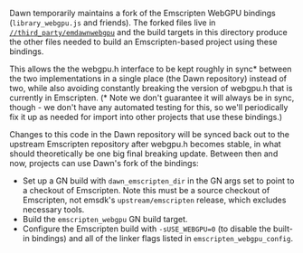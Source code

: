 Dawn temporarily maintains a fork of the Emscripten WebGPU bindings
(`library_webgpu.js` and friends). The forked files live in
[`//third_party/emdawnwebgpu`](../third_party/emdawnwebgpu/)
and the build targets in this directory produce the other files needed to build
an Emscripten-based project using these bindings.

This allows the the webgpu.h interface to be kept roughly in sync\* between the
two implementations in a single place (the Dawn repository) instead of two,
while also avoiding constantly breaking the version of webgpu.h that is
currently in Emscripten. (\* Note we don't guarantee it will always be in sync,
though - we don't have any automated testing for this, so we'll periodically fix
it up as needed for import into other projects that use these bindings.)

Changes to this code in the Dawn repository will be synced back out to the
upstream Emscripten repository after webgpu.h becomes stable, in what should
theoretically be one big final breaking update. Between then and now, projects
can use Dawn's fork of the bindings:

- Set up a GN build with `dawn_emscripten_dir` in the GN args set to point to
  a checkout of Emscripten. Note this must be a source checkout of Emscripten,
  not emsdk's `upstream/emscripten` release, which excludes necessary tools.
- Build the `emscripten_webgpu` GN build target.
- Configure the Emscripten build with `-sUSE_WEBGPU=0` (to disable the built-in
  bindings) and all of the linker flags listed in `emscripten_webgpu_config`.
